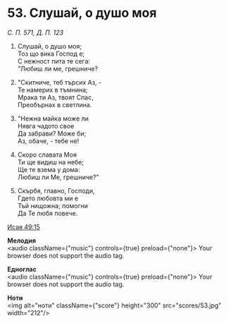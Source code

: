 # 53. Слушай, о душо моя

_С. П. 571, Д. П. 123_

1. Слушай, о душо моя;  
Тоз що вика Господ е;  
С нежност пита те сега:  
"Любиш ли ме, грешниче?

2. "Скитниче, теб търсих Аз, -  
Те намерих в тъмнина;  
Мрака ти Аз, твоят Спас,  
Преобърнах в светлина.  

3. "Нежна майка може ли  
Нявга чадото свое  
Да забрави? Може би;  
Аз, обаче, - тебе не!

4. Скоро славата Моя  
Ти ще видиш на небе;  
Ще те взема у дома:  
Любиш ли Ме, грешниче?"

5. Скърбя, главно, Господи,  
Гдето любовта ми е  
Тъй нищожна; помогни  
Да Те любя повече.

[Исая 49:15](http://biblia.bg/index.php?k=23&g=49&s=15)

**Мелодия**  
<audio className={"music"} controls={true} preload={"none"}>
    <source src="mp3/53.mp3" type="audio/mpeg"/>
    Your browser does not support the audio tag.
</audio>

**Едноглас**  
<audio className={"music"} controls={true} preload={"none"}>
    <source src="transp/53.mp3" type="audio/mpeg"/>
    Your browser does not support the audio tag.
</audio>

**Ноти**  
<img alt="ноти" className={"score"} height="300" src="scores/53.jpg" width="212"/>
